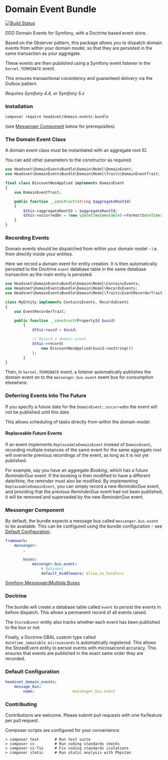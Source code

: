 # Domain Event Bundle

[![Build Status](https://travis-ci.com/headsnet/domain-events-bundle.svg?branch=master)](https://travis-ci.com/headsnet/domain-events-bundle)

DDD Domain Events for Symfony, with a Doctrine based event store.

Based on the Observer pattern, this package allows you to dispatch domain events
from within your domain model, so that they are persisted in the same
transaction as your aggregate.

These events are then published using a Symfony event listener in the
`kernel.TERMINATE` event.

This ensures transactional consistency and guaranteed delivery via the Outbox
pattern.

_Requires Symfony 4.4, or Symfony 5.x_

### Installation

```bash
composer require headsnet/domain-events-bundle
```

(see [Messenger Component](#messenger-component) below for prerequisites)

### The Domain Event Class

A domain event class must be instantiated with an aggregate root ID.

You can add other parameters to the constructor as required.

```php
use Headsnet\DomainEventsBundle\Domain\Model\DomainEvent;
use Headsnet\DomainEventsBundle\Domain\Model\Traits\DomainEventTrait;

final class DiscountWasApplied implements DomainEvent
{
    use DomainEventTrait;

    public function __construct(string $aggregateRootId)
    {
        $this->aggregateRootId = $aggregateRootId;
        $this->occurredOn = (new \DateTimeImmutable)->format(DateTime::ATOM);
    }
}
```

### Recording Events

Domain events should be dispatched from within your domain model - i.e. from
directly inside your entities.

Here we record a domain event for entity creation. It is then automatically
persisted to the Doctrine `event`
database table in the same database transaction as the main entity is persisted.

```php
use Headsnet\DomainEventsBundle\Domain\Model\ContainsEvents;
use Headsnet\DomainEventsBundle\Domain\Model\RecordsEvents;
use Headsnet\DomainEventsBundle\Domain\Model\Traits\EventRecorderTrait;

class MyEntity implements ContainsEvents, RecordsEvents
{
	use EventRecorderTrait;

	public function __construct(PropertyId $uuid)
    	{
    	    $this->uuid = $uuid;

    	    // Record a domain event
    	    $this->record(
    		    new DiscountWasApplied($uuid->asString())
    	    );
    	}
}
```

Then, in `kernel.TERMINATE` event, a listener automatically publishes the domain
event on to the `messenger.bus.event` event bus for consumption elsewhere.

### Deferring Events Into The Future

If you specify a future date for the `DomainEvent::occurredOn` the event will
not be published until this date.

This allows scheduling of tasks directly from within the domain model.

#### Replaceable Future Events

If an event implements `ReplaceableDomainEvent` instead of `DomainEvent`,
recording multiple instances of the same event for the same aggregate root will
overwrite previous recordings of the event, as long as it is not yet published.

For example, say you have an aggregate _Booking_, which has a future
_ReminderDue_ event. If the booking is then modified to have a different
date/time, the reminder must also be modified. By implementing
`ReplaceableDomainEvent`, you can simply record a new _ReminderDue_ event, and
providing that the previous _ReminderDue_ event had not been published, it will
be removed and superseded by the new _ReminderDue_ event.

### Messenger Component

By default, the bundle expects a message bus called `messenger.bus.event` to be
available.
This can be configured using the bundle configuration - see
[Default Configuration](#default-configuration).

```yaml
framework:
    messenger:
        …

        buses:
            messenger.bus.event:
                # Optional
                default_middleware: allow_no_handlers
```

[Symfony Messenger/Multiple Buses](https://symfony.com/doc/current/messenger/multiple_buses.html)

### Doctrine

The bundle will create a database table called `event` to persist the events in
before dispatch.
This allows a permanent record of all events raised.

The `StoredEvent` entity also tracks whether each event has been published to
the bus or not.

Finally, a Doctrine DBAL custom type called `datetime_immutable_microseconds` is
automatically registered. This allows the StoredEvent entity to persist events
with microsecond accuracy. This ensures that events are published in the exact
same order they are recorded.

### Default Configuration

```yaml
headsnet_domain_events:
    message_bus:
        name:                 messenger.bus.event
```

### Contributing

Contributions are welcome. Please submit pull requests with one fix/feature per
pull request.

Composer scripts are configured for your convenience:

```
> composer test       # Run test suite
> composer cs         # Run coding standards checks
> composer cs-fix     # Fix coding standards violations
> composer static     # Run static analysis with Phpstan
```

